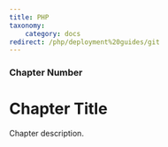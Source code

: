 ```yaml
---
title: PHP
taxonomy:
    category: docs
redirect: /php/deployment%20guides/git
---
```


### Chapter Number

# Chapter Title

Chapter description.
